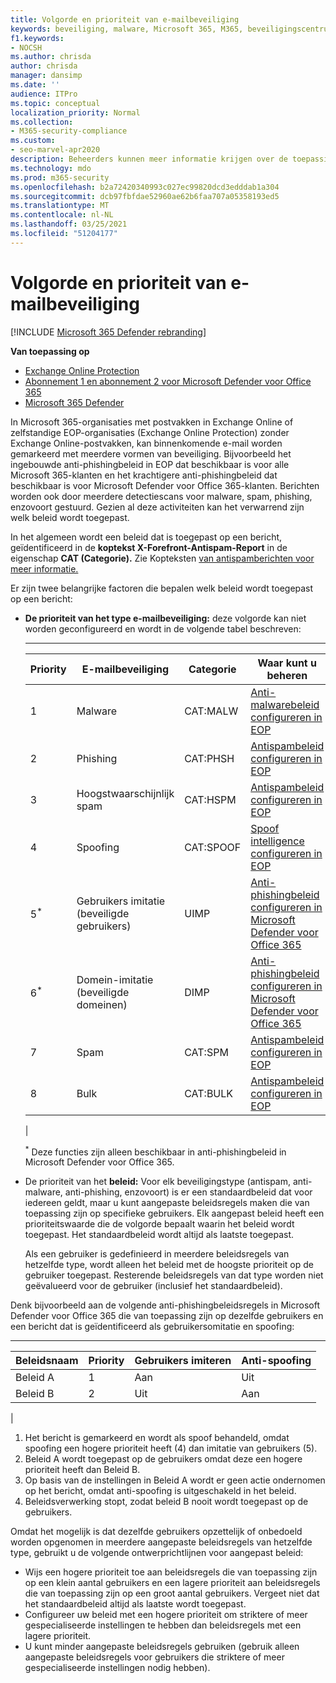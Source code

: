 ```yaml
---
title: Volgorde en prioriteit van e-mailbeveiliging
keywords: beveiliging, malware, Microsoft 365, M365, beveiligingscentrum, ATP, Microsoft Defender ATP, Office 365 ATP, Azure ATP
f1.keywords:
- NOCSH
ms.author: chrisda
author: chrisda
manager: dansimp
ms.date: ''
audience: ITPro
ms.topic: conceptual
localization_priority: Normal
ms.collection:
- M365-security-compliance
ms.custom:
- seo-marvel-apr2020
description: Beheerders kunnen meer informatie krijgen over de toepassingsorder van beveiligingen in Exchange Online Protection (EOP) en hoe de prioriteitswaarde in beveiligingsbeleid bepaalt welk beleid wordt toegepast.
ms.technology: mdo
ms.prod: m365-security
ms.openlocfilehash: b2a72420340993c027ec99820dcd3edddab1a304
ms.sourcegitcommit: dcb97fbfdae52960ae62b6faa707a05358193ed5
ms.translationtype: MT
ms.contentlocale: nl-NL
ms.lasthandoff: 03/25/2021
ms.locfileid: "51204177"
---
```

# <a name="order-and-precedence-of-email-protection"></a>Volgorde en prioriteit van e-mailbeveiliging

[!INCLUDE [Microsoft 365 Defender rebranding](../includes/microsoft-defender-for-office.md)]

**Van toepassing op**
- [Exchange Online Protection](exchange-online-protection-overview.md)
- [Abonnement 1 en abonnement 2 voor Microsoft Defender voor Office 365](defender-for-office-365.md)
- [Microsoft 365 Defender](../defender/microsoft-365-defender.md)

In Microsoft 365-organisaties met postvakken in Exchange Online of zelfstandige EOP-organisaties (Exchange Online Protection) zonder Exchange Online-postvakken, kan binnenkomende e-mail worden gemarkeerd met meerdere vormen van beveiliging. Bijvoorbeeld het ingebouwde anti-phishingbeleid in EOP dat beschikbaar is voor alle Microsoft 365-klanten en het krachtigere anti-phishingbeleid dat beschikbaar is voor Microsoft Defender voor Office 365-klanten. Berichten worden ook door meerdere detectiescans voor malware, spam, phishing, enzovoort gestuurd. Gezien al deze activiteiten kan het verwarrend zijn welk beleid wordt toegepast.

In het algemeen wordt een beleid dat is toegepast op een bericht, geïdentificeerd in de **koptekst X-Forefront-Antispam-Report** in de eigenschap **CAT (Categorie).** Zie Kopteksten [van antispamberichten voor meer informatie.](anti-spam-message-headers.md)

Er zijn twee belangrijke factoren die bepalen welk beleid wordt toegepast op een bericht:

- **De prioriteit van het type e-mailbeveiliging:** deze volgorde kan niet worden geconfigureerd en wordt in de volgende tabel beschreven:

  ****

  |Priority|E-mailbeveiliging|Categorie|Waar kunt u beheren|
  |---|---|---|---|
  |1|Malware|CAT:MALW|[Anti-malwarebeleid configureren in EOP](configure-anti-malware-policies.md)|
  |2|Phishing|CAT:PHSH|[Antispambeleid configureren in EOP](configure-your-spam-filter-policies.md)|
  |3|Hoogstwaarschijnlijk spam|CAT:HSPM|[Antispambeleid configureren in EOP](configure-your-spam-filter-policies.md)|
  |4|Spoofing|CAT:SPOOF|[Spoof intelligence configureren in EOP](learn-about-spoof-intelligence.md)|
  |5<sup>\*</sup>|Gebruikers imitatie (beveiligde gebruikers)|UIMP|[Anti-phishingbeleid configureren in Microsoft Defender voor Office 365](configure-atp-anti-phishing-policies.md)|
  |6<sup>\*</sup>|Domein-imitatie (beveiligde domeinen)|DIMP|[Anti-phishingbeleid configureren in Microsoft Defender voor Office 365](configure-atp-anti-phishing-policies.md)|
  |7|Spam|CAT:SPM|[Antispambeleid configureren in EOP](configure-your-spam-filter-policies.md)|
  |8|Bulk|CAT:BULK|[Antispambeleid configureren in EOP](configure-your-spam-filter-policies.md)|
  |

  <sup>\*</sup> Deze functies zijn alleen beschikbaar in anti-phishingbeleid in Microsoft Defender voor Office 365.

- De prioriteit van het **beleid:** Voor elk beveiligingstype (antispam, anti-malware, anti-phishing, enzovoort) is er een standaardbeleid dat voor iedereen geldt, maar u kunt aangepaste beleidsregels maken die van toepassing zijn op specifieke gebruikers. Elk aangepast beleid heeft een prioriteitswaarde die de volgorde bepaalt waarin het beleid wordt toegepast. Het standaardbeleid wordt altijd als laatste toegepast.

  Als een gebruiker is gedefinieerd in meerdere beleidsregels van hetzelfde type, wordt alleen het beleid met de hoogste prioriteit op de gebruiker toegepast. Resterende beleidsregels van dat type worden niet geëvalueerd voor de gebruiker (inclusief het standaardbeleid).

Denk bijvoorbeeld aan de volgende anti-phishingbeleidsregels in Microsoft Defender voor Office 365 die van toepassing zijn op dezelfde gebruikers en een bericht dat is geïdentificeerd als gebruikersomitatie en spoofing:

  ****

  |Beleidsnaam|Priority|Gebruikers imiteren|Anti-spoofing|
  |---|---|---|---|
  |Beleid A|1|Aan|Uit|
  |Beleid B|2|Uit|Aan|
  |

1. Het bericht is gemarkeerd en wordt als spoof behandeld, omdat spoofing een hogere prioriteit heeft (4) dan imitatie van gebruikers (5).
2. Beleid A wordt toegepast op de gebruikers omdat deze een hogere prioriteit heeft dan Beleid B.
3. Op basis van de instellingen in Beleid A wordt er geen actie ondernomen op het bericht, omdat anti-spoofing is uitgeschakeld in het beleid.
4. Beleidsverwerking stopt, zodat beleid B nooit wordt toegepast op de gebruikers.

Omdat het mogelijk is dat dezelfde gebruikers opzettelijk of onbedoeld worden opgenomen in meerdere aangepaste beleidsregels van hetzelfde type, gebruikt u de volgende ontwerprichtlijnen voor aangepast beleid:

- Wijs een hogere prioriteit toe aan beleidsregels die van toepassing zijn op een klein aantal gebruikers en een lagere prioriteit aan beleidsregels die van toepassing zijn op een groot aantal gebruikers. Vergeet niet dat het standaardbeleid altijd als laatste wordt toegepast.
- Configureer uw beleid met een hogere prioriteit om striktere of meer gespecialiseerde instellingen te hebben dan beleidsregels met een lagere prioriteit.
- U kunt minder aangepaste beleidsregels gebruiken (gebruik alleen aangepaste beleidsregels voor gebruikers die striktere of meer gespecialiseerde instellingen nodig hebben).
